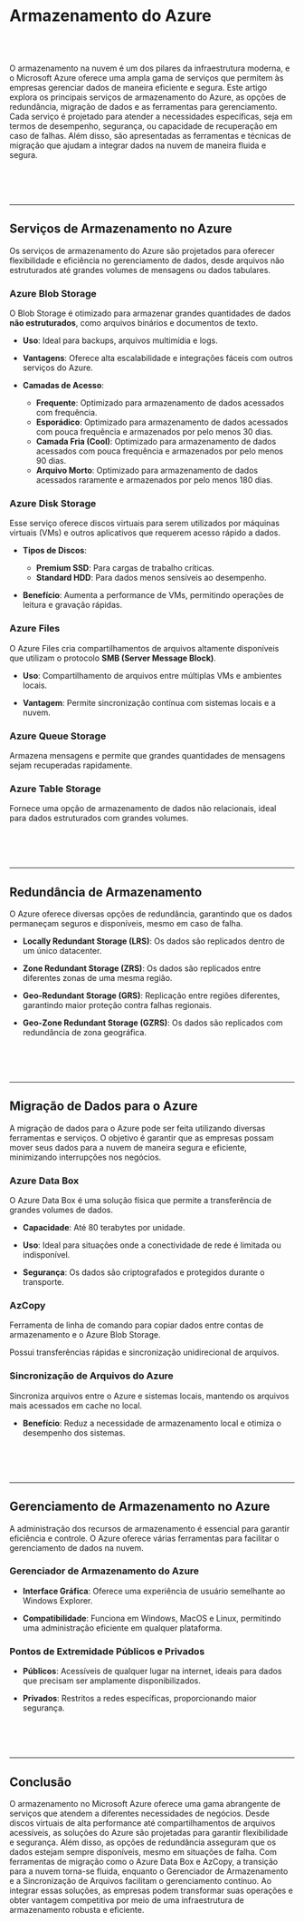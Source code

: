 # **Armazenamento do Azure**

<br><br>

O armazenamento na nuvem é um dos pilares da infraestrutura moderna, e o Microsoft Azure oferece uma ampla gama de serviços que permitem às empresas gerenciar dados de maneira eficiente e segura. Este artigo explora os principais serviços de armazenamento do Azure, as opções de redundância, migração de dados e as ferramentas para gerenciamento. Cada serviço é projetado para atender a necessidades específicas, seja em termos de desempenho, segurança, ou capacidade de recuperação em caso de falhas. Além disso, são apresentadas as ferramentas e técnicas de migração que ajudam a integrar dados na nuvem de maneira fluida e segura.

<br><br><br>

---

## **Serviços de Armazenamento no Azure**

Os serviços de armazenamento do Azure são projetados para oferecer flexibilidade e eficiência no gerenciamento de dados, desde arquivos não estruturados até grandes volumes de mensagens ou dados tabulares.

### **Azure Blob Storage**

O Blob Storage é otimizado para armazenar grandes quantidades de dados **não estruturados**, como arquivos binários e documentos de texto.

- **Uso**: Ideal para backups, arquivos multimídia e logs.

- **Vantagens**: Oferece alta escalabilidade e integrações fáceis com outros serviços do Azure.

- **Camadas de Acesso**:
    - **Frequente**: Optimizado para armazenamento de dados acessados com frequência.
    - **Esporádico**: Optimizado para armazenamento de dados acessados com pouca frequência e armazenados por pelo menos 30 dias.
    - **Camada Fria (Cool)**: Optimizado para armazenamento de dados acessados com pouca frequência e armazenados por pelo menos 90 dias.
    - **Arquivo Morto**: Optimizado para armazenamento de dados acessados raramente e armazenados por pelo menos 180 dias.

### **Azure Disk Storage**

Esse serviço oferece discos virtuais para serem utilizados por máquinas virtuais (VMs) e outros aplicativos que requerem acesso rápido a dados.

- **Tipos de Discos**:
    - **Premium SSD**: Para cargas de trabalho críticas.
    - **Standard HDD**: Para dados menos sensíveis ao desempenho.

- **Benefício**: Aumenta a performance de VMs, permitindo operações de leitura e gravação rápidas.

### **Azure Files**

O Azure Files cria compartilhamentos de arquivos altamente disponíveis que utilizam o protocolo **SMB (Server Message Block)**.

- **Uso**: Compartilhamento de arquivos entre múltiplas VMs e ambientes locais.

- **Vantagem**: Permite sincronização contínua com sistemas locais e a nuvem.

### **Azure Queue Storage**

Armazena mensagens e permite que grandes quantidades de mensagens sejam recuperadas rapidamente.

### **Azure Table Storage**

Fornece uma opção de armazenamento de dados não relacionais, ideal para dados estruturados com grandes volumes.

<br><br><br>

---

## **Redundância de Armazenamento**

O Azure oferece diversas opções de redundância, garantindo que os dados permaneçam seguros e disponíveis, mesmo em caso de falha.

- **Locally Redundant Storage (LRS)**: Os dados são replicados dentro de um único datacenter.

- **Zone Redundant Storage (ZRS)**: Os dados são replicados entre diferentes zonas de uma mesma região.

- **Geo-Redundant Storage (GRS)**: Replicação entre regiões diferentes, garantindo maior proteção contra falhas regionais.

- **Geo-Zone Redundant Storage (GZRS)**: Os dados são replicados com redundância de zona geográfica.

<br><br><br>

---

## **Migração de Dados para o Azure**

A migração de dados para o Azure pode ser feita utilizando diversas ferramentas e serviços. O objetivo é garantir que as empresas possam mover seus dados para a nuvem de maneira segura e eficiente, minimizando interrupções nos negócios.

### **Azure Data Box**

O Azure Data Box é uma solução física que permite a transferência de grandes volumes de dados.

- **Capacidade**: Até 80 terabytes por unidade.

- **Uso**: Ideal para situações onde a conectividade de rede é limitada ou indisponível.

- **Segurança**: Os dados são criptografados e protegidos durante o transporte.

### **AzCopy**

Ferramenta de linha de comando para copiar dados entre contas de armazenamento e o Azure Blob Storage.

Possui transferências rápidas e sincronização unidirecional de arquivos.

### **Sincronização de Arquivos do Azure**

Sincroniza arquivos entre o Azure e sistemas locais, mantendo os arquivos mais acessados em cache no local.

- **Benefício**: Reduz a necessidade de armazenamento local e otimiza o desempenho dos sistemas.

<br><br><br>

---

## **Gerenciamento de Armazenamento no Azure**

A administração dos recursos de armazenamento é essencial para garantir eficiência e controle. O Azure oferece várias ferramentas para facilitar o gerenciamento de dados na nuvem.

### **Gerenciador de Armazenamento do Azure**

- **Interface Gráfica**: Oferece uma experiência de usuário semelhante ao Windows Explorer.

- **Compatibilidade**: Funciona em Windows, MacOS e Linux, permitindo uma administração eficiente em qualquer plataforma.

### **Pontos de Extremidade Públicos e Privados**

- **Públicos**: Acessíveis de qualquer lugar na internet, ideais para dados que precisam ser amplamente disponibilizados.

- **Privados**: Restritos a redes específicas, proporcionando maior segurança.

<br><br><br>

---

## **Conclusão**

O armazenamento no Microsoft Azure oferece uma gama abrangente de serviços que atendem a diferentes necessidades de negócios. Desde discos virtuais de alta performance até compartilhamentos de arquivos acessíveis, as soluções do Azure são projetadas para garantir flexibilidade e segurança. Além disso, as opções de redundância asseguram que os dados estejam sempre disponíveis, mesmo em situações de falha. Com ferramentas de migração como o Azure Data Box e AzCopy, a transição para a nuvem torna-se fluida, enquanto o Gerenciador de Armazenamento e a Sincronização de Arquivos facilitam o gerenciamento contínuo. Ao integrar essas soluções, as empresas podem transformar suas operações e obter vantagem competitiva por meio de uma infraestrutura de armazenamento robusta e eficiente.
